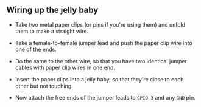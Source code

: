 ## Wiring up the jelly baby

- Take two metal paper clips (or pins if you're using them) and unfold them to make a straight wire.

- Take a female-to-female jumper lead and push the paper clip wire into one of the ends.

- Do the same to the other wire, so that you have two identical jumper cables with paper clip wires in one end.

- Insert the paper clips into a jelly baby, so that they're close to each other but not touching.

- Now attach the free ends of the jumper leads to `GPIO 3` and any `GND` pin.

